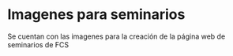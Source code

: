# Imagenes para seminarios

Se cuentan con las imagenes para la creación de la página web de seminarios de FCS
